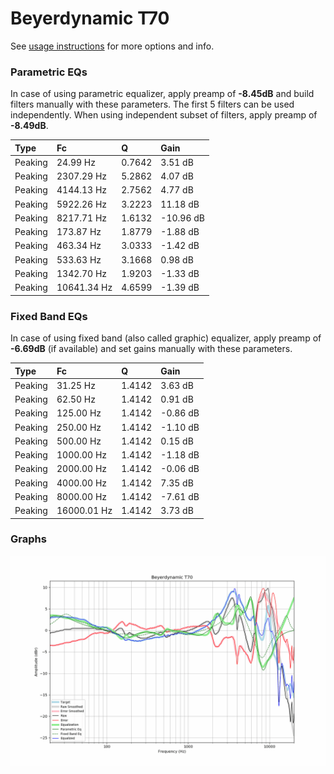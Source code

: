 # Beyerdynamic T70
See [usage instructions](https://github.com/jaakkopasanen/AutoEq#usage) for more options and info.

### Parametric EQs
In case of using parametric equalizer, apply preamp of **-8.45dB** and build filters manually
with these parameters. The first 5 filters can be used independently.
When using independent subset of filters, apply preamp of **-8.49dB**.

| Type    | Fc          |      Q | Gain      |
|:--------|:------------|:-------|:----------|
| Peaking | 24.99 Hz    | 0.7642 | 3.51 dB   |
| Peaking | 2307.29 Hz  | 5.2862 | 4.07 dB   |
| Peaking | 4144.13 Hz  | 2.7562 | 4.77 dB   |
| Peaking | 5922.26 Hz  | 3.2223 | 11.18 dB  |
| Peaking | 8217.71 Hz  | 1.6132 | -10.96 dB |
| Peaking | 173.87 Hz   | 1.8779 | -1.88 dB  |
| Peaking | 463.34 Hz   | 3.0333 | -1.42 dB  |
| Peaking | 533.63 Hz   | 3.1668 | 0.98 dB   |
| Peaking | 1342.70 Hz  | 1.9203 | -1.33 dB  |
| Peaking | 10641.34 Hz | 4.6599 | -1.39 dB  |

### Fixed Band EQs
In case of using fixed band (also called graphic) equalizer, apply preamp of **-6.69dB**
(if available) and set gains manually with these parameters.

| Type    | Fc          |      Q | Gain     |
|:--------|:------------|:-------|:---------|
| Peaking | 31.25 Hz    | 1.4142 | 3.63 dB  |
| Peaking | 62.50 Hz    | 1.4142 | 0.91 dB  |
| Peaking | 125.00 Hz   | 1.4142 | -0.86 dB |
| Peaking | 250.00 Hz   | 1.4142 | -1.10 dB |
| Peaking | 500.00 Hz   | 1.4142 | 0.15 dB  |
| Peaking | 1000.00 Hz  | 1.4142 | -1.18 dB |
| Peaking | 2000.00 Hz  | 1.4142 | -0.06 dB |
| Peaking | 4000.00 Hz  | 1.4142 | 7.35 dB  |
| Peaking | 8000.00 Hz  | 1.4142 | -7.61 dB |
| Peaking | 16000.01 Hz | 1.4142 | 3.73 dB  |

### Graphs
![](./Beyerdynamic%20T70.png)